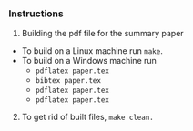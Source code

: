 ### Instructions
1. Building the pdf file for the summary paper
- To build on a Linux machine run ``make``.
- To build on a Windows machine run
  - ``pdflatex paper.tex``
  - ``bibtex paper.tex``
  - ``pdflatex paper.tex``
  - ``pdflatex paper.tex``
2. To get rid of built files, ``make clean.``
